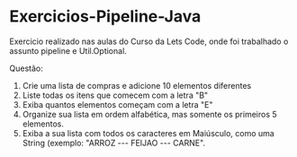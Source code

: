 # Exercicios-Pipeline-Java

Exercicio realizado nas aulas do Curso da Lets Code, onde foi trabalhado o assunto pipeline e Util.Optional.

Questão:

1.	Crie uma lista de compras e adicione 10 elementos diferentes 
2.	 Liste todas os itens que comecem com a letra "B" 
3.	 Exiba quantos elementos começam com a letra "E" 
4.	 Organize sua lista em ordem alfabética, mas somente os primeiros 5 elementos. 
5. Exiba a sua lista com todos os caracteres em Maiúsculo, como uma String (exemplo: "ARROZ --- FEIJAO --- CARNE".
